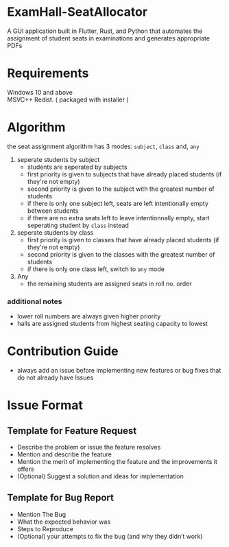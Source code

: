 # ExamHall-SeatAllocator
A GUI application built in Flutter, Rust, and Python that automates the assignment of student seats in examinations and generates appropriate PDFs

# Requirements
Windows 10 and above  
MSVC++ Redist. ( packaged with installer )

# Algorithm
the seat assignment algorithm has 3 modes: `subject`, `class` and, `any`
1. seperate students by subject
   - students are seperated by subjects
   - first priority is given to subjects that have already placed students (if they're not empty) 
   - second priority is given to the subject with the greatest number of students
   - if there is only one subject left, seats are left intentionally empty between students
   - if there are no extra seats left to leave intentionnally empty, start seperating student by `class` instead
2. seperate students by class
   - first priority is given to classes that have already placed students (if they're not empty) 
   - second priority is given to the classes with the greatest number of students
   - if there is only one class left, switch to `any` mode
3. Any
   - the remaining students are assigned seats in roll no. order
### additional notes
* lower roll numbers are always given higher priority
* halls are assigned students from highest seating capacity to lowest

# Contribution Guide
- always add an issue before implementing new features or bug fixes that do not already have Issues

# Issue Format

## Template for Feature Request

- Describe the problem or issue the feature resolves
- Mention and describe the feature
- Mention the merit of implementing the feature and the improvements it offers
- (Optional) Suggest a solution and ideas for implementation

## Template for Bug Report

- Mention The Bug
- What the expected behavior was
- Steps to Reproduce
- (Optional) your attempts to fix the bug (and why they didn’t work)
